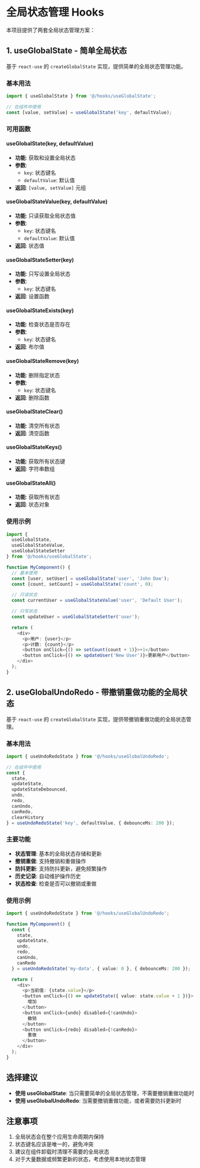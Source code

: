 # 全局状态管理 Hooks

本项目提供了两套全局状态管理方案：

## 1. useGlobalState - 简单全局状态

基于 `react-use` 的 `createGlobalState` 实现，提供简单的全局状态管理功能。

### 基本用法

```typescript
import { useGlobalState } from '@/hooks/useGlobalState';

// 在组件中使用
const [value, setValue] = useGlobalState('key', defaultValue);
```

### 可用函数

#### useGlobalState(key, defaultValue)
- **功能**: 获取和设置全局状态
- **参数**: 
  - `key`: 状态键名
  - `defaultValue`: 默认值
- **返回**: `[value, setValue]` 元组

#### useGlobalStateValue(key, defaultValue)
- **功能**: 只读获取全局状态值
- **参数**: 
  - `key`: 状态键名
  - `defaultValue`: 默认值
- **返回**: 状态值

#### useGlobalStateSetter(key)
- **功能**: 只写设置全局状态
- **参数**: 
  - `key`: 状态键名
- **返回**: 设置函数

#### useGlobalStateExists(key)
- **功能**: 检查状态是否存在
- **参数**: 
  - `key`: 状态键名
- **返回**: 布尔值

#### useGlobalStateRemove(key)
- **功能**: 删除指定状态
- **参数**: 
  - `key`: 状态键名
- **返回**: 删除函数

#### useGlobalStateClear()
- **功能**: 清空所有状态
- **返回**: 清空函数

#### useGlobalStateKeys()
- **功能**: 获取所有状态键
- **返回**: 字符串数组

#### useGlobalStateAll()
- **功能**: 获取所有状态
- **返回**: 状态对象

### 使用示例

```typescript
import { 
  useGlobalState, 
  useGlobalStateValue, 
  useGlobalStateSetter 
} from '@/hooks/useGlobalState';

function MyComponent() {
  // 基本使用
  const [user, setUser] = useGlobalState('user', 'John Doe');
  const [count, setCount] = useGlobalState('count', 0);

  // 只读状态
  const currentUser = useGlobalStateValue('user', 'Default User');

  // 只写状态
  const updateUser = useGlobalStateSetter('user');

  return (
    <div>
      <p>用户: {user}</p>
      <p>计数: {count}</p>
      <button onClick={() => setCount(count + 1)}>+1</button>
      <button onClick={() => updateUser('New User')}>更新用户</button>
    </div>
  );
}
```

## 2. useGlobalUndoRedo - 带撤销重做功能的全局状态

基于 `react-use` 的 `createGlobalState` 实现，提供带撤销重做功能的全局状态管理。

### 基本用法

```typescript
import { useUndoRedoState } from '@/hooks/useGlobalUndoRedo';

// 在组件中使用
const { 
  state, 
  updateState, 
  updateStateDebounced,
  undo, 
  redo, 
  canUndo, 
  canRedo,
  clearHistory 
} = useUndoRedoState('key', defaultValue, { debounceMs: 200 });
```

### 主要功能

- **状态管理**: 基本的全局状态存储和更新
- **撤销重做**: 支持撤销和重做操作
- **防抖更新**: 支持防抖更新，避免频繁操作
- **历史记录**: 自动维护操作历史
- **状态检查**: 检查是否可以撤销或重做

### 使用示例

```typescript
import { useUndoRedoState } from '@/hooks/useGlobalUndoRedo';

function MyComponent() {
  const { 
    state, 
    updateState, 
    undo, 
    redo, 
    canUndo, 
    canRedo 
  } = useUndoRedoState('my-data', { value: 0 }, { debounceMs: 200 });

  return (
    <div>
      <p>当前值: {state.value}</p>
      <button onClick={() => updateState({ value: state.value + 1 })}>
        增加
      </button>
      <button onClick={undo} disabled={!canUndo}>
        撤销
      </button>
      <button onClick={redo} disabled={!canRedo}>
        重做
      </button>
    </div>
  );
}
```

## 选择建议

- **使用 useGlobalState**: 当只需要简单的全局状态管理，不需要撤销重做功能时
- **使用 useGlobalUndoRedo**: 当需要撤销重做功能，或者需要防抖更新时

## 注意事项

1. 全局状态会在整个应用生命周期内保持
2. 状态键名应该是唯一的，避免冲突
3. 建议在组件卸载时清理不需要的全局状态
4. 对于大量数据或频繁更新的状态，考虑使用本地状态管理 